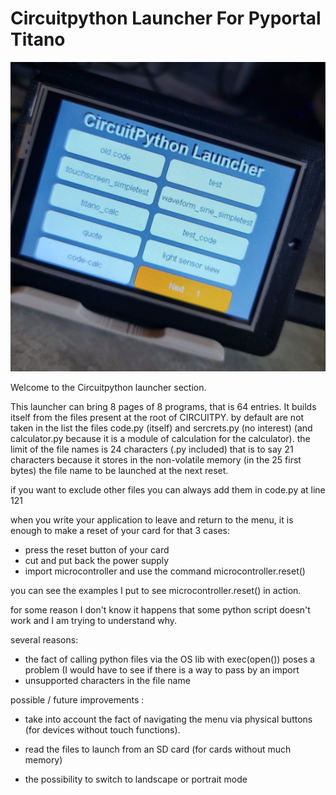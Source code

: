 <h1> Circuitpython Launcher For Pyportal Titano </h1>

![Launcher](launcher.png)

Welcome to the Circuitpython launcher section.

This launcher can bring 8 pages of 8 programs, that is 64 entries.
It builds itself from the files present at the root of CIRCUITPY. by default are not taken in the list the files code.py (itself) and sercrets.py (no interest) (and calculator.py because it is a module of calculation for the calculator).
the limit of the file names is 24 characters (.py included) that is to say 21 characters because it stores in the non-volatile memory (in the 25 first bytes) the file name to be launched at the next reset.

if you want to exclude other files you can always add them in code.py at line 121

when you write your application to leave and return to the menu, it is enough to make a reset of your card for that 3 cases:

* press the reset button of your card
* cut and put back the power supply 
* import microcontroller and use the command microcontroller.reset()

you can see the examples I put to see microcontroller.reset() in action.

for some reason I don't know it happens that some python script doesn't work and I am trying to understand why. 

several reasons: 

* the fact of calling python files  via the OS lib with exec(open()) poses a problem (I would have to see if there is a way to pass by an import
* unsupported characters in the file name 

possible / future improvements : 

* take into account the fact of navigating the menu via physical buttons (for devices without touch functions).

* read the files to launch from an SD card (for cards without much memory)

* the possibility to switch to landscape or portrait mode
